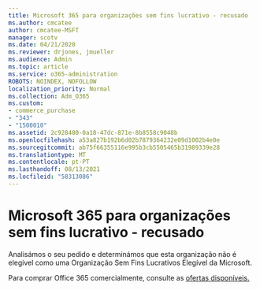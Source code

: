 ```yaml
---
title: Microsoft 365 para organizações sem fins lucrativo - recusado
ms.author: cmcatee
author: cmcatee-MSFT
manager: scotv
ms.date: 04/21/2020
ms.reviewer: drjones, jmueller
ms.audience: Admin
ms.topic: article
ms.service: o365-administration
ROBOTS: NOINDEX, NOFOLLOW
localization_priority: Normal
ms.collection: Adm_O365
ms.custom:
- commerce_purchase
- "343"
- "1500010"
ms.assetid: 2c928480-0a18-47dc-871e-8b8558c9048b
ms.openlocfilehash: a53a827b192b6d02b7879364232e09d1002b4e0e
ms.sourcegitcommit: ab75f66355116e995b3cb5505465b31989339e28
ms.translationtype: MT
ms.contentlocale: pt-PT
ms.lasthandoff: 08/13/2021
ms.locfileid: "58313086"
---
```

# <a name="microsoft-365-for-nonprofits---declined"></a>Microsoft 365 para organizações sem fins lucrativo - recusado

Analisámos o seu pedido e determinámos que esta organização não é elegível como uma Organização Sem Fins Lucrativos Elegível da Microsoft.
  
Para comprar Office 365 comercialmente, consulte as [ofertas disponíveis.](https://portal.office.com/AdminPortal/Home)
